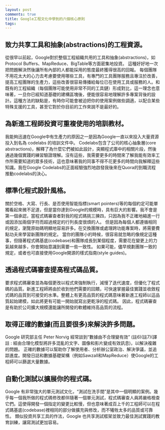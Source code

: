 ```yaml
---
layout: post
comments: true
title: Google工程文化中學到的六個核心原則
tags: 
---
```

## 致力共享工具和抽象(abstractions)的工程資源。
從很早以前起，Google對於整個工程組織共用的工具和抽象(abstractions)，如 Protocol Buffers、MapReduce、BigTable等方面密集地投資。 這種好好地一次把問題解決然後讓所有內部的人都能採用的態度最終獲得很高的回報。 每個團隊不用花太大的心力去考慮要使用哪些工具，有專門的工具團隊服務且專注於改善，提高工程團隊的生產力，這些改善很容易傳播給每位已在使用工具或服務的人。和既有的工程組織（每個團隊可能使用非常不同的工具鏈）形成對比，這一理念也意味著，一旦你已經知道基礎的建構區塊後，便能很容易地理解許多專案背後的設計。這種方法的缺點是，有時你可能會被迫把你的使用案例做些調適，以配合某些特殊支援的工具，甚至它對於你目前的工作來說不是最好的。
## 為新進工程師投資可重複使用的培訓教材。
我能夠迅速在Google中有生產力的原因之一是因為Google一直以來投入大量資源投入到名為 codelabs 的培訓文件中。 Codelabs包含了公司的核心抽象層(core abstractions)，解釋了為什麼它們被如此設計，突顯程式庫中的相關片段，然後通過幾個實踐的練習驗證理解。沒有這些，我需要更多的時間來了解我能有效率工作所需要知道的眾多技術，這也意味著我的同事不得不花更多的時間向我解釋這些知識。我在Google Codelabs的正面經驗強烈地啟發我後來在Quora的到職流程推動codelabs的決心。
## 標準化程式設計風格。
關於空格、大寫、行長、是否使用智能指標(smart pointers)等的每個約定可能單獨看起來微不足道，但是當你達到Google的規模時，具有巨大的影響。我不會是第一個承認，當程式碼審查者對我的程式碼挑三揀四，只因為我不正確地縮進一行或因添加兩個字符而超過規定的行列長度很煩的人。 但是因為每個人都遵循相同的規定，瀏覽原始碼明顯地容易許多。在交換團隊或處理跨功能專案時，將需要費點功夫來學習新團隊的規定。 當你的團隊小的時候，很容易就忽略的像規定這種事，但隨著程式碼基底(codebase)和團隊成長到某個程度，需要花在變更上的力氣越來越多，你會開始意識到需要一些一致性。 如果可能，儘早規劃團隊一致的規定，或者也可直接使用Google開源的樣式指南(style guides)。
## 透過程式碼審查提高程式碼品質。
要求程式碼審查並為每個更改以程式來強制執行，減慢了迭代速度，但優化了程式碼的品質。新進工程師將由於收到他們需要的回饋，可快速掌握最佳實踐並收斂程式碼的品質到可接受的水準。整體上有更高品質的程式碼意味著新進工程師以這品質起始建模，如此將更有可能一開始就寫出更乾淨的程式碼。 因此，程式碼審查是有助於公司擴大規模還能讓所開發的軟體維持高品質的流程。
## 取得正確的數據(而且要很多)來解決許多問題。
Google 研究部主任 Peter Norvig 經常談到“數據由不合理變有效” (註6)(註7)(譯註 : 經由合理化模型將許多混亂的文字、圖像和影片變成有效訊息)，以解決複雜的問題。  正確的數據可以幫助你了解使用者、分析辦公室政治、解決爭議，並追踪進度。開發日誌和數據基礎架構（例如Sawzall和MapReduce）使Google的工程師可以篩選大量數據。
## 自動化測試以擴展你的程式碼。
Google 有非常強大的單元測試文化，“測試在洗手間”是其中一個明顯的案例。幾乎每一個我所做的程式碼修改都伴隨著一個單元測試，程式碼審查人員將嚴格檢查它們。這使得開發一個指定的變更比較慢，但也意味著成百上千的工程師可以在程式碼基底(codebase)裡相同的部分做擴充與修改，而不犧牲太多的品質或可靠性。 類似投資共享工具的作法，Google 也共享測試框架並致力最佳測試實踐的教育訓練，讓寫測試更加容易。

